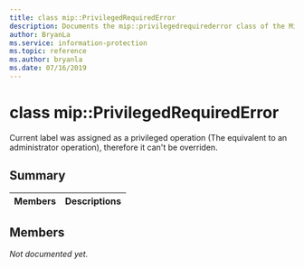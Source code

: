 ```yaml
---
title: class mip::PrivilegedRequiredError 
description: Documents the mip::privilegedrequirederror class of the Microsoft Information Protection (MIP) SDK.
author: BryanLa
ms.service: information-protection
ms.topic: reference
ms.author: bryanla
ms.date: 07/16/2019
---
```


# class mip::PrivilegedRequiredError 
Current label was assigned as a privileged operation (The equivalent to an administrator operation), therefore it can't be overriden.
  
## Summary
 Members                        | Descriptions                                
--------------------------------|---------------------------------------------
  
## Members
_Not documented yet._
